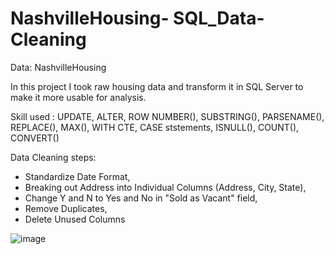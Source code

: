 # NashvilleHousing- SQL_Data-Cleaning
Data: NashvilleHousing

In this project I took raw housing data and transform it in SQL Server to make it more usable for analysis.

Skill used : UPDATE, ALTER, ROW NUMBER(), SUBSTRING(), PARSENAME(), REPLACE(), MAX(), WITH CTE, CASE ststements, ISNULL(), COUNT(), CONVERT()

Data Cleaning steps:
- Standardize Date Format,
- Breaking out Address into Individual Columns (Address, City, State), 
- Change Y and N to Yes and No in "Sold as Vacant" field, 
- Remove Duplicates, 
- Delete Unused Columns


![image](https://user-images.githubusercontent.com/26314764/149235985-6ae5cf05-2e66-40b4-982d-6c8b7f36afdc.png)

